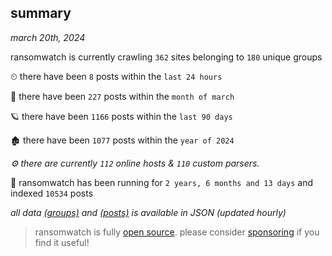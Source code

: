 
## summary
_march 20th, 2024_

ransomwatch is currently crawling `362` sites belonging to `180` unique groups

⏲ there have been `8` posts within the `last 24 hours`

🦈 there have been `227` posts within the `month of march`

🪐 there have been `1166` posts within the `last 90 days`

🏚 there have been `1077` posts within the `year of 2024`

_⚙️ there are currently `112` online hosts & `110` custom parsers._

🦕 ransomwatch has been running for `2 years, 6 months and 13 days` and indexed `10534` posts

_all data  [(groups)](http://ransomwhat.telemetry.ltd/groups) and [(posts)](http://ransomwhat.telemetry.ltd/posts) is available in JSON (updated hourly)_

> ransomwatch is fully [open source](https://github.com/joshhighet/ransomwatch#ransomwatch--). please consider [sponsoring](https://github.com/sponsors/joshhighet) if you find it useful!
